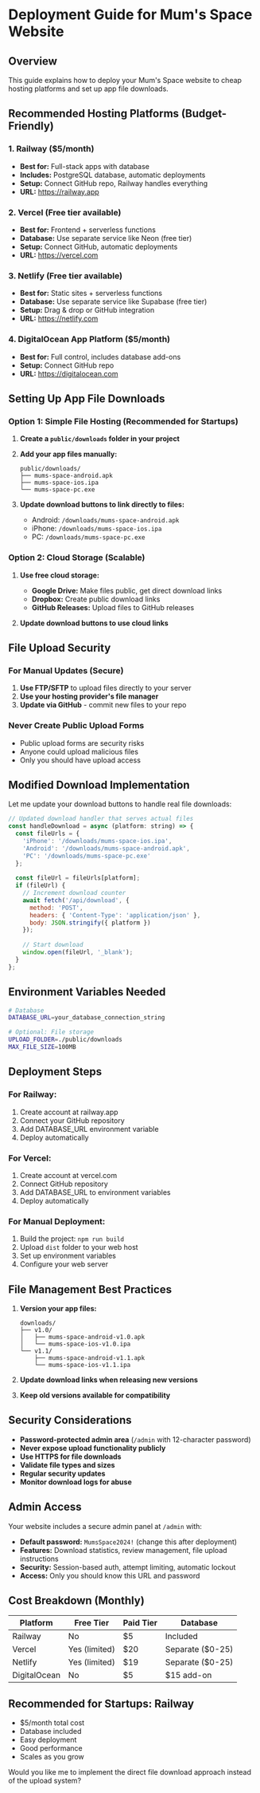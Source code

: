 # Deployment Guide for Mum's Space Website

## Overview
This guide explains how to deploy your Mum's Space website to cheap hosting platforms and set up app file downloads.

## Recommended Hosting Platforms (Budget-Friendly)

### 1. Railway ($5/month)
- **Best for:** Full-stack apps with database
- **Includes:** PostgreSQL database, automatic deployments
- **Setup:** Connect GitHub repo, Railway handles everything
- **URL:** https://railway.app

### 2. Vercel (Free tier available)
- **Best for:** Frontend + serverless functions
- **Database:** Use separate service like Neon (free tier)
- **Setup:** Connect GitHub, automatic deployments
- **URL:** https://vercel.com

### 3. Netlify (Free tier available)
- **Best for:** Static sites + serverless functions
- **Database:** Use separate service like Supabase (free tier)
- **Setup:** Drag & drop or GitHub integration
- **URL:** https://netlify.com

### 4. DigitalOcean App Platform ($5/month)
- **Best for:** Full control, includes database add-ons
- **Setup:** Connect GitHub repo
- **URL:** https://digitalocean.com

## Setting Up App File Downloads

### Option 1: Simple File Hosting (Recommended for Startups)

1. **Create a `public/downloads` folder in your project**
2. **Add your app files manually:**
   ```
   public/downloads/
   ├── mums-space-android.apk
   ├── mums-space-ios.ipa  
   └── mums-space-pc.exe
   ```

3. **Update download buttons to link directly to files:**
   - Android: `/downloads/mums-space-android.apk`
   - iPhone: `/downloads/mums-space-ios.ipa`
   - PC: `/downloads/mums-space-pc.exe`

### Option 2: Cloud Storage (Scalable)

1. **Use free cloud storage:**
   - **Google Drive:** Make files public, get direct download links
   - **Dropbox:** Create public download links
   - **GitHub Releases:** Upload files to GitHub releases

2. **Update download buttons to use cloud links**

## File Upload Security

### For Manual Updates (Secure)
1. **Use FTP/SFTP** to upload files directly to your server
2. **Use your hosting provider's file manager**
3. **Update via GitHub** - commit new files to your repo

### Never Create Public Upload Forms
- Public upload forms are security risks
- Anyone could upload malicious files
- Only you should have upload access

## Modified Download Implementation

Let me update your download buttons to handle real file downloads:

```javascript
// Updated download handler that serves actual files
const handleDownload = async (platform: string) => {
  const fileUrls = {
    'iPhone': '/downloads/mums-space-ios.ipa',
    'Android': '/downloads/mums-space-android.apk',
    'PC': '/downloads/mums-space-pc.exe'
  };
  
  const fileUrl = fileUrls[platform];
  if (fileUrl) {
    // Increment download counter
    await fetch('/api/download', {
      method: 'POST',
      headers: { 'Content-Type': 'application/json' },
      body: JSON.stringify({ platform })
    });
    
    // Start download
    window.open(fileUrl, '_blank');
  }
};
```

## Environment Variables Needed

```bash
# Database
DATABASE_URL=your_database_connection_string

# Optional: File storage
UPLOAD_FOLDER=./public/downloads
MAX_FILE_SIZE=100MB
```

## Deployment Steps

### For Railway:
1. Create account at railway.app
2. Connect your GitHub repository
3. Add DATABASE_URL environment variable
4. Deploy automatically

### For Vercel:
1. Create account at vercel.com
2. Connect GitHub repository
3. Add DATABASE_URL to environment variables
4. Deploy automatically

### For Manual Deployment:
1. Build the project: `npm run build`
2. Upload `dist` folder to your web host
3. Set up environment variables
4. Configure your web server

## File Management Best Practices

1. **Version your app files:**
   ```
   downloads/
   ├── v1.0/
   │   ├── mums-space-android-v1.0.apk
   │   └── mums-space-ios-v1.0.ipa
   └── v1.1/
       ├── mums-space-android-v1.1.apk
       └── mums-space-ios-v1.1.ipa
   ```

2. **Update download links when releasing new versions**

3. **Keep old versions available for compatibility**

## Security Considerations

- **Password-protected admin area** (`/admin` with 12-character password)
- **Never expose upload functionality publicly**
- **Use HTTPS for file downloads**
- **Validate file types and sizes**
- **Regular security updates**
- **Monitor download logs for abuse**

## Admin Access

Your website includes a secure admin panel at `/admin` with:
- **Default password:** `MumsSpace2024!` (change this after deployment)
- **Features:** Download statistics, review management, file upload instructions
- **Security:** Session-based auth, attempt limiting, automatic lockout
- **Access:** Only you should know this URL and password

## Cost Breakdown (Monthly)

| Platform | Free Tier | Paid Tier | Database |
|----------|-----------|-----------|----------|
| Railway | No | $5 | Included |
| Vercel | Yes (limited) | $20 | Separate ($0-25) |
| Netlify | Yes (limited) | $19 | Separate ($0-25) |
| DigitalOcean | No | $5 | $15 add-on |

## Recommended for Startups: Railway
- $5/month total cost
- Database included
- Easy deployment
- Good performance
- Scales as you grow

Would you like me to implement the direct file download approach instead of the upload system?